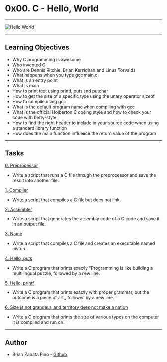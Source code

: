# 0x00. C - Hello, World

<hr>

![Hello World](https://tutorialsbookmarks.com/wp-content/uploads/2019/09/Hello-World-Program-code-in-C-696x392-1.png)

<hr>

## Learning Objectives
* Why C programming is awesome
* Who invented C
* Who are Dennis Ritchie, Brian Kernighan and Linus Torvalds
* What happens when you type gcc main.c
* What is an entry point
* What is main
* How to print text using printf, puts and putchar
* How to get the size of a specific type using the unary operator sizeof
* How to compile using gcc
* What is the default program name when compiling with gcc
* What is the official Holberton C coding style and how to check your code with betty-style
* How to find the right header to include in your source code when using a standard library function
* How does the main function influence the return value of the program

<hr>

## Tasks
[0. Preprocessor](https://github.com/brian-1989/holbertonschool-low_level_programming/blob/main/0x00-hello_world/0-preprocessor)
* Write a script that runs a C file through the preprocessor and save the result into another file.

[1. Compiler](https://github.com/brian-1989/holbertonschool-low_level_programming/blob/main/0x00-hello_world/1-compiler)
* Write a script that compiles a C file but does not link.

[2. Assembler](https://github.com/brian-1989/holbertonschool-low_level_programming/blob/main/0x00-hello_world/2-assembler)
* Write a script that generates the assembly code of a C code and save it in an output file.

[3. Name](https://github.com/brian-1989/holbertonschool-low_level_programming/blob/main/0x00-hello_world/3-name)
* Write a script that compiles a C file and creates an executable named cisfun.

[4. Hello, puts](https://github.com/brian-1989/holbertonschool-low_level_programming/blob/main/0x00-hello_world/4-puts.c)
* Write a C program that prints exactly "Programming is like building a multilingual puzzle, followed by a new line.

[5. Hello, printf](https://github.com/brian-1989/holbertonschool-low_level_programming/blob/main/0x00-hello_world/5-printf.c)
* Write a C program that prints exactly with proper grammar, but the outcome is a piece of art,, followed by a new line.

[6. Size is not grandeur, and territory does not make a nation](https://github.com/brian-1989/holbertonschool-low_level_programming/blob/main/0x00-hello_world/6-size.c)
* Write a C program that prints the size of various types on the computer it is compiled and run on.

<hr>

## Author
* Brian Zapata Pino - [Github](https://github.com/brian-1989)